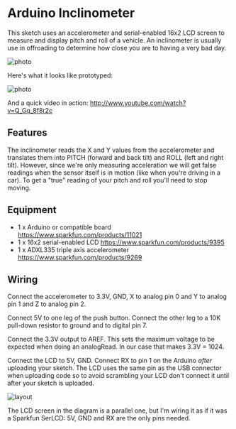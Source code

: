 Arduino Inclinometer
====================

This sketch uses an accelerometer and serial-enabled 16x2 LCD screen to measure
and display pitch and roll of a vehicle. An inclinometer is usually use in
offroading to determine how close you are to having a very bad day.

![photo](https://farm8.staticflickr.com/7330/9578822489_0db79b4148_o.jpg)

Here's what it looks like prototyped:

![photo](http://cannikin.github.com/arduino_inclinometer/photo.jpg?1)

And a quick video in action: http://www.youtube.com/watch?v=Q_Gq_8f8r2c

Features
--------

The inclinometer reads the X and Y values from the accelerometer and translates
them into PITCH (forward and back tilt) and ROLL (left and right tilt).
However, since we're only measuring acceleration we will get false readings when
the sensor itself is in motion (like when you're driving in a car). To get a
"true" reading of your pitch and roll you'll need to stop moving.

Equipment
---------
* 1 x Arduino or compatible board https://www.sparkfun.com/products/11021
* 1 x 16x2 serial-enabled LCD https://www.sparkfun.com/products/9395
* 1 x ADXL335 triple axis accelerometer https://www.sparkfun.com/products/9269

Wiring
------
Connect the accelerometer to 3.3V, GND, X to analog pin 0 and Y to analog pin 1
and Z to analog pin 2.

Connect 5V to one leg of the push button. Connect the other leg to a 10K
pull-down resistor to ground and to digital pin 7.

Connect the 3.3V output to AREF. This sets the maximum voltage to be expected
when doing an analogRead. In our case that makes 3.3V = 1024.

Connect the LCD to 5V, GND. Connect RX to pin 1 on the Arduino _after_ uploading your sketch. The LCD uses the same pin as the USB connector when uploading code
so to avoid scrambling your LCD don't connect it until after your sketch is
uploaded.

![layout](http://cannikin.github.com/arduino_inclinometer/inclinometer-layout.png?6)

The LCD screen in the diagram is a parallel one, but I'm wiring it as if it
was a Sparkfun SerLCD: 5V, GND and RX are the only pins needed.
